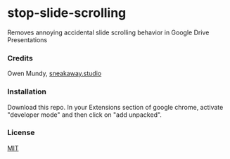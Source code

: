 # stop-slide-scrolling
Removes annoying accidental slide scrolling behavior in Google Drive Presentations

### Credits

Owen Mundy, [sneakaway.studio](https://sneakaway.studio)

### Installation

Download this repo.
In your Extensions section of google chrome, activate "developer mode"
and then click on "add unpacked".

### License

[MIT](LICENSE)

